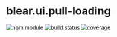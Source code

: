 # blear.ui.pull-loading

[![npm module][npm-img]][npm-url]
[![build status][travis-img]][travis-url]
[![coverage][coveralls-img]][coveralls-url]

[travis-img]: https://img.shields.io/travis/blearjs/blear.ui.pull-loading/master.svg?maxAge=2592000&style=flat-square
[travis-url]: https://travis-ci.org/blearjs/blear.ui.pull-loading

[npm-img]: https://img.shields.io/npm/v/blear.ui.pull-loading.svg?maxAge=2592000&style=flat-square
[npm-url]: https://www.npmjs.com/package/blear.ui.pull-loading

[coveralls-img]: https://img.shields.io/coveralls/blearjs/blear.ui.pull-loading/master.svg?maxAge=2592000&style=flat-square
[coveralls-url]: https://coveralls.io/github/blearjs/blear.ui.pull-loading?branch=master

